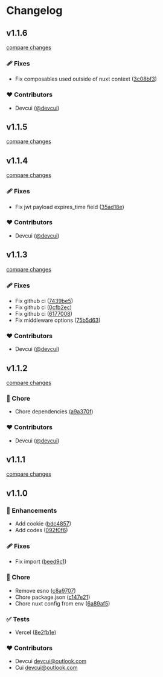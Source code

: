 # Changelog


## v1.1.6

[compare changes](https://github.com/devcui/nuxt-auth-toolkit/compare/v1.1.5...v1.1.6)

### 🩹 Fixes

- Fix composables used outside of nuxt context ([3c08bf3](https://github.com/devcui/nuxt-auth-toolkit/commit/3c08bf3))

### ❤️ Contributors

- Devcui ([@devcui](http://github.com/devcui))

## v1.1.5

[compare changes](https://github.com/devcui/nuxt-auth-toolkit/compare/v1.1.4...v1.1.5)

## v1.1.4

[compare changes](https://github.com/devcui/nuxt-auth-toolkit/compare/v1.1.3...v1.1.4)

### 🩹 Fixes

- Fix jwt payload expires_time field ([35ad18e](https://github.com/devcui/nuxt-auth-toolkit/commit/35ad18e))

### ❤️ Contributors

- Devcui ([@devcui](http://github.com/devcui))

## v1.1.3

[compare changes](https://github.com/devcui/nuxt-auth-toolkit/compare/v1.1.2...v1.1.3)

### 🩹 Fixes

- Fix github ci ([7439be5](https://github.com/devcui/nuxt-auth-toolkit/commit/7439be5))
- Fix github ci ([0cfb2ec](https://github.com/devcui/nuxt-auth-toolkit/commit/0cfb2ec))
- Fix github ci ([6177008](https://github.com/devcui/nuxt-auth-toolkit/commit/6177008))
- Fix middleware options ([75b5d63](https://github.com/devcui/nuxt-auth-toolkit/commit/75b5d63))

### ❤️ Contributors

- Devcui ([@devcui](http://github.com/devcui))

## v1.1.2

[compare changes](https://github.com/devcui/nuxt-auth-toolkit/compare/v1.1.1...v1.1.2)

### 🏡 Chore

- Chore dependencies ([a9a370f](https://github.com/devcui/nuxt-auth-toolkit/commit/a9a370f))

### ❤️ Contributors

- Devcui ([@devcui](http://github.com/devcui))

## v1.1.1

[compare changes](https://github.com/devcui/nuxt-auth-toolkit/compare/v1.1.0...v1.1.1)

## v1.1.0


### 🚀 Enhancements

- Add cookie ([bdc4857](https://github.com/devcui/nuxt-auth-toolkit/commit/bdc4857))
- Add codes ([092f0f6](https://github.com/devcui/nuxt-auth-toolkit/commit/092f0f6))

### 🩹 Fixes

- Fix import ([beed9c1](https://github.com/devcui/nuxt-auth-toolkit/commit/beed9c1))

### 🏡 Chore

- Remove esno ([c8a9707](https://github.com/devcui/nuxt-auth-toolkit/commit/c8a9707))
- Chore package.json ([c147e21](https://github.com/devcui/nuxt-auth-toolkit/commit/c147e21))
- Chore nuxt config from env ([6a89af5](https://github.com/devcui/nuxt-auth-toolkit/commit/6a89af5))

### ✅ Tests

- Vercel ([8e2fb1e](https://github.com/devcui/nuxt-auth-toolkit/commit/8e2fb1e))

### ❤️ Contributors

- Devcui <devcui@outlook.com>
- Cui <devcui@outlook.com>

